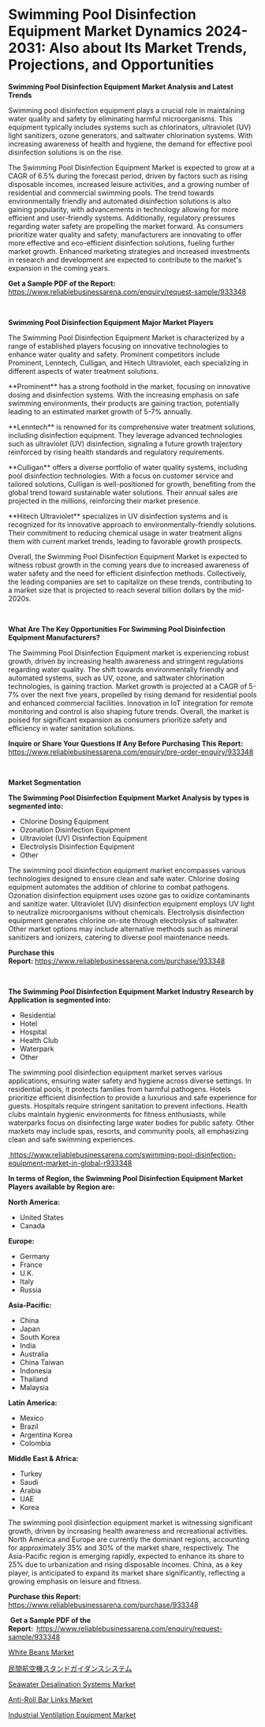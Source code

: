 <p><h1>Swimming Pool Disinfection Equipment Market Dynamics 2024-2031: Also about Its Market Trends, Projections, and Opportunities</h1></p><p><strong>Swimming Pool Disinfection Equipment Market Analysis and Latest Trends</strong></p>
<p><p>Swimming pool disinfection equipment plays a crucial role in maintaining water quality and safety by eliminating harmful microorganisms. This equipment typically includes systems such as chlorinators, ultraviolet (UV) light sanitizers, ozone generators, and saltwater chlorination systems. With increasing awareness of health and hygiene, the demand for effective pool disinfection solutions is on the rise.</p><p>The Swimming Pool Disinfection Equipment Market is expected to grow at a CAGR of 6.5% during the forecast period, driven by factors such as rising disposable incomes, increased leisure activities, and a growing number of residential and commercial swimming pools. The trend towards environmentally friendly and automated disinfection solutions is also gaining popularity, with advancements in technology allowing for more efficient and user-friendly systems. Additionally, regulatory pressures regarding water safety are propelling the market forward. As consumers prioritize water quality and safety, manufacturers are innovating to offer more effective and eco-efficient disinfection solutions, fueling further market growth. Enhanced marketing strategies and increased investments in research and development are expected to contribute to the market's expansion in the coming years.</p></p>
<p><strong>Get a Sample PDF of the Report:&nbsp;</strong> <a href="https://www.reliablebusinessarena.com/enquiry/request-sample/933348">https://www.reliablebusinessarena.com/enquiry/request-sample/933348</a></p>
<p>&nbsp;</p>
<p><strong>Swimming Pool Disinfection Equipment Major Market Players</strong></p>
<p><p>The Swimming Pool Disinfection Equipment Market is characterized by a range of established players focusing on innovative technologies to enhance water quality and safety. Prominent competitors include Prominent, Lenntech, Culligan, and Hitech Ultraviolet, each specializing in different aspects of water treatment solutions.</p><p>**Prominent** has a strong foothold in the market, focusing on innovative dosing and disinfection systems. With the increasing emphasis on safe swimming environments, their products are gaining traction, potentially leading to an estimated market growth of 5-7% annually.</p><p>**Lenntech** is renowned for its comprehensive water treatment solutions, including disinfection equipment. They leverage advanced technologies such as ultraviolet (UV) disinfection, signaling a future growth trajectory reinforced by rising health standards and regulatory requirements.</p><p>**Culligan** offers a diverse portfolio of water quality systems, including pool disinfection technologies. With a focus on customer service and tailored solutions, Culligan is well-positioned for growth, benefiting from the global trend toward sustainable water solutions. Their annual sales are projected in the millions, reinforcing their market presence.</p><p>**Hitech Ultraviolet** specializes in UV disinfection systems and is recognized for its innovative approach to environmentally-friendly solutions. Their commitment to reducing chemical usage in water treatment aligns them with current market trends, leading to favorable growth prospects.</p><p>Overall, the Swimming Pool Disinfection Equipment Market is expected to witness robust growth in the coming years due to increased awareness of water safety and the need for efficient disinfection methods. Collectively, the leading companies are set to capitalize on these trends, contributing to a market size that is projected to reach several billion dollars by the mid-2020s.</p></p>
<p>&nbsp;</p>
<p><strong>What Are The Key Opportunities For Swimming Pool Disinfection Equipment Manufacturers?</strong></p>
<p><p>The Swimming Pool Disinfection Equipment market is experiencing robust growth, driven by increasing health awareness and stringent regulations regarding water quality. The shift towards environmentally friendly and automated systems, such as UV, ozone, and saltwater chlorination technologies, is gaining traction. Market growth is projected at a CAGR of 5-7% over the next five years, propelled by rising demand for residential pools and enhanced commercial facilities. Innovation in IoT integration for remote monitoring and control is also shaping future trends. Overall, the market is poised for significant expansion as consumers prioritize safety and efficiency in water sanitation solutions.</p></p>
<p><strong>Inquire or Share Your Questions If Any Before Purchasing This Report:</strong> <a href="https://www.reliablebusinessarena.com/enquiry/pre-order-enquiry/933348">https://www.reliablebusinessarena.com/enquiry/pre-order-enquiry/933348</a></p>
<p>&nbsp;</p>
<p><strong>Market Segmentation</strong></p>
<p><strong>The Swimming Pool Disinfection Equipment Market Analysis by types is segmented into:</strong></p>
<p><ul><li>Chlorine Dosing Equipment</li><li>Ozonation Disinfection Equipment</li><li>Ultraviolet (UV) Disinfection Equipment</li><li>Electrolysis Disinfection Equipment</li><li>Other</li></ul></p>
<p><p>The swimming pool disinfection equipment market encompasses various technologies designed to ensure clean and safe water. Chlorine dosing equipment automates the addition of chlorine to combat pathogens. Ozonation disinfection equipment uses ozone gas to oxidize contaminants and sanitize water. Ultraviolet (UV) disinfection equipment employs UV light to neutralize microorganisms without chemicals. Electrolysis disinfection equipment generates chlorine on-site through electrolysis of saltwater. Other market options may include alternative methods such as mineral sanitizers and ionizers, catering to diverse pool maintenance needs.</p></p>
<p><strong>Purchase this Report:&nbsp;</strong><a href="https://www.reliablebusinessarena.com/purchase/933348">https://www.reliablebusinessarena.com/purchase/933348</a></p>
<p>&nbsp;</p>
<p><strong>The Swimming Pool Disinfection Equipment Market Industry Research by Application is segmented into:</strong></p>
<p><ul><li>Residential</li><li>Hotel</li><li>Hospital</li><li>Health Club</li><li>Waterpark</li><li>Other</li></ul></p>
<p><p>The swimming pool disinfection equipment market serves various applications, ensuring water safety and hygiene across diverse settings. In residential pools, it protects families from harmful pathogens. Hotels prioritize efficient disinfection to provide a luxurious and safe experience for guests. Hospitals require stringent sanitation to prevent infections. Health clubs maintain hygienic environments for fitness enthusiasts, while waterparks focus on disinfecting large water bodies for public safety. Other markets may include spas, resorts, and community pools, all emphasizing clean and safe swimming experiences.</p></p>
<p><a href="https://www.reliablebusinessarena.com/swimming-pool-disinfection-equipment-market-in-global-r933348">&nbsp;https://www.reliablebusinessarena.com/swimming-pool-disinfection-equipment-market-in-global-r933348</a></p>
<p><strong>In terms of Region, the Swimming Pool Disinfection Equipment Market Players available by Region are:</strong></p>
<p>
    <p> <strong> North America: </strong>
        <ul>
            <li>United States</li>
            <li>Canada</li>
        </ul>
        </p> 
    <p> <strong> Europe: </strong>
        <ul>
            <li>Germany</li>
            <li>France</li>
            <li>U.K.</li>
            <li>Italy</li>
            <li>Russia</li>
        </ul>
        </p> 
    <p> <strong> Asia-Pacific: </strong>
        <ul>
            <li>China</li>
            <li>Japan</li>
            <li>South Korea</li>
            <li>India</li>
            <li>Australia</li>
            <li>China Taiwan</li>
            <li>Indonesia</li>
            <li>Thailand</li>
            <li>Malaysia</li>
        </ul>
        </p> 
    <p> <strong> Latin America: </strong>
        <ul>
            <li>Mexico</li>
            <li>Brazil</li>
            <li>Argentina Korea</li>
            <li>Colombia</li>
        </ul>
        </p> 
    <p> <strong> Middle East & Africa: </strong>
        <ul>
            <li>Turkey</li>
            <li>Saudi</li>
            <li>Arabia</li>
            <li>UAE</li>
            <li>Korea</li>
        </ul>
    </p>
    </p>
<p><p>The swimming pool disinfection equipment market is witnessing significant growth, driven by increasing health awareness and recreational activities. North America and Europe are currently the dominant regions, accounting for approximately 35% and 30% of the market share, respectively. The Asia-Pacific region is emerging rapidly, expected to enhance its share to 25% due to urbanization and rising disposable incomes. China, as a key player, is anticipated to expand its market share significantly, reflecting a growing emphasis on leisure and fitness.</p></p>
<p><strong>Purchase this Report: </strong><a href="https://www.reliablebusinessarena.com/purchase/933348">https://www.reliablebusinessarena.com/purchase/933348</a></p>
<p>&nbsp;<strong>Get a Sample PDF of the Report:&nbsp;&nbsp;</strong><a href="https://www.reliablebusinessarena.com/enquiry/request-sample/933348">https://www.reliablebusinessarena.com/enquiry/request-sample/933348</a></p>
<p><strong></strong></p>
<p><p><a href="https://www.linkedin.com/pulse/how-regional-global-trends-shaping-white-beans-market-5gukc?trackingId=cweY7ql%2BQayMtVxkZfZ%2Bvw%3D%3D">White Beans Market</a></p><p><a href="https://medium.com/@alenaieme/%E6%B0%91%E9%96%93%E8%88%AA%E7%A9%BA%E6%A9%9F%E3%82%B9%E3%82%BF%E3%83%B3%E3%83%89%E3%82%AC%E3%82%A4%E3%83%80%E3%83%B3%E3%82%B9%E3%82%B7%E3%82%B9%E3%83%86%E3%83%A0%E5%B8%82%E5%A0%B4%E3%81%AE%E9%80%B2%E5%8C%96-%E3%82%B0%E3%83%AD%E3%83%BC%E3%83%90%E3%83%AB%E3%83%88%E3%83%AC%E3%83%B3%E3%83%89%E3%81%A8%E5%9C%B0%E5%9F%9F%E3%81%AE%E3%83%80%E3%82%A4%E3%83%8A%E3%83%9F%E3%82%AF%E3%82%B9-2024%E5%B9%B4-2031%E5%B9%B4-15ad2890ad4b">民間航空機スタンドガイダンスシステム</a></p><p><a href="https://medium.com/@dominiclawrence92/in-the-seawater-desalination-systems-market-the-main-focus-is-on-keeping-costs-low-and-getting-1a6779f5bf75">Seawater Desalination Systems Market</a></p><p><a href="https://issuu.com/reportprime-2/docs/anti-roll-bar-links-market-size-203_c39279b7945492">Anti-Roll Bar Links Market</a></p><p><a href="https://medium.com/@dominiclawrence92/the-industrial-ventilation-equipment-market-is-experiencing-higher-than-anticipated-demand-6a26524aaeb0">Industrial Ventilation Equipment Market</a></p></p>